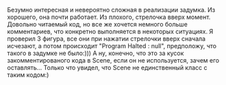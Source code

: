 Безумно интересная и невероятно сложная в реализации задумка.
Из хорошего, она почти работает.
Из плохого, стрелочка вверх момент.
Довольно читаемый код, но все же хочется немного больше комментариев, что конкретно выполняется в некоторых ситуациях.
Я проверил 3 фигура, все они при нажатии стрелочки вверх сначала исчезают, а потом происходит "Program Halted : null", предположу, что такого в задумке не было:)))
А ну, конечно, что это за кусок закомментированого кода в Scene, если он не используется, зачем его оставлять...
Только что увидел, что Scene не единственный класс с таким кодом:)